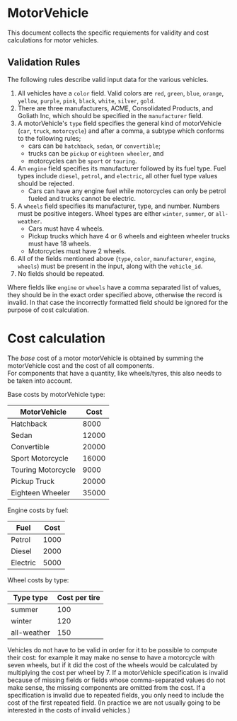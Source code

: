 # MotorVehicle

This document collects the specific requiements for validity and cost calculations for motor vehicles.

## Validation Rules

The following rules describe valid input data for the various vehicles.

1. All vehicles have a `color` field.  Valid colors are `red`, `green`, `blue`, `orange`, `yellow`, `purple`, `pink`,
   `black`, `white`, `silver`, `gold`.
2. There are three manufacturers, ACME, Consolidated Products, and Goliath Inc, which should be specified in the
   `manufacturer` field.
3. A motorVehicle's `type` field specifies the general kind of motorVehicle (`car`, `truck`, `motorcycle`) and after a comma, a
   subtype which conforms to the following rules;
    * cars can be `hatchback`, `sedan`, or `convertible`;
    * trucks can be `pickup` or `eighteen wheeler`, and
    * motorcycles can be `sport` or `touring`.
4. An `engine` field specifies its manufacturer followed by its fuel type. Fuel types include `diesel`, `petrol`, and
   `electric`, all other fuel type values should be rejected.
    * Cars can have any engine fuel while motorcycles can only be petrol fueled and trucks cannot be electric.
5. A `wheels` field specifies its manufacturer, type, and number.  Numbers must be positive integers.  Wheel types are
   either `winter`, `summer`, or `all-weather`.
    * Cars must have 4 wheels.
    * Pickup trucks which have 4 or 6 wheels and eighteen wheeler trucks must have 18 wheels.
    * Motorcycles must have 2 wheels.
6. All of the fields mentioned above (`type`, `color`, `manufacturer`, `engine`, `wheels`) must be present in the input,
   along with the `vehicle_id`.
7. No fields should be repeated.

Where fields like `engine` or `wheels` have a comma separated list of values, they should be in the exact
order specified above, otherwise the record is invalid.  In that case the incorrectly formatted field should be ignored
for the purpose of cost calculation.

# Cost calculation

The *base* cost of a motor motorVehicle is obtained by summing the motorVehicle cost and the cost of all components.  
For components that have a quantity, like wheels/tyres,
this also needs to be taken into account.  


Base costs by motorVehicle type:

| MotorVehicle            | Cost  |
|--------------------|-------|
| Hatchback          | 8000  |
| Sedan              | 12000 |
| Convertible        | 20000 |
| Sport Motorcycle   | 16000 |
| Touring Motorcycle | 9000  |
| Pickup Truck       | 20000 |
| Eighteen Wheeler   | 35000 |

Engine costs by fuel:

| Fuel     | Cost |
|----------|------|
| Petrol   | 1000 |
| Diesel   | 2000 |
| Electric | 5000 |


Wheel costs by type:

| Type type   | Cost per tire |
|-------------|---------------|
| summer      | 100           |
| winter      | 120           |
| all-weather | 150           |

Vehicles do not have to be valid in order for it to be possible to compute their cost: for example it may make no sense
to have a motorcycle with seven wheels, but if it did the cost of the wheels would be calculated by
multiplying the cost per wheel by 7.  If a motorVehicle specification is invalid because of missing fields or fields whose
comma-separated values do not make sense, the missing components
are omitted from the cost.  If a specification is invalid due to repeated fields, you only need to include the cost of the first
repeated field.  (In practice we are not usually going to be interested in the costs of invalid vehicles.)
